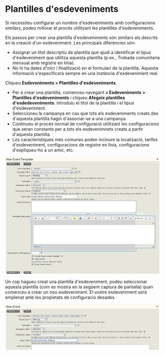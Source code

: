 # Plantilles d'esdeveniments

Si necessiteu configurar un nombre d'esdeveniments amb configuracions similars,
podeu millorar el procés utilitzant les plantilles d'esdeveniments.

Els passos per crear una plantilla d'esdeveniments són similars als
descrits en la creació d'un esdeveniment. Les principals diferències són:

-   Assignar un títol descriptiu de plantilla que ajudi a identificar el tipus
    d'esdeveniment que utilitza aquesta plantilla (p.ex., Trobada comunitaria mensual
    amb registre en línia).
-   No hi ha dates d'inici i finalització en el formulari de la plantilla. Aquesta
    informació s'especificarà sempre en una instància d'esdeveniment real.

Cliqueu **Esdeveniments > Plantilles d'esdeveniments**.

-   Per a crear una plantilla, comenceu navegant a **Esdeveniments > Plantilles
    d'esdeveniments** i cliqueu **Afegeix plantilles d'esdedeveniments**. Introduïu el títol de
    la plantilla i el tipus d'esdeveniment. 
-   Seleccioneu la campanya en cas que tots els esdeveniments creats des d'aquesta plantilla hagin
    d'associar-se a una campanya.
-   Continueu el procés normal de configuració utilitzant les configuracions que
    seran constants per a tots els esdevenimnets creats a partir d'aquesta plantilla.
-   Les característiques més comunes poden incloure la localizació, tarifes d'esdeveniment, configuracions de registre
    en línia, configuracions d'expliqueu-ho a un amic, etc.

![screenshot](../img/event_template_setup.png)

Un cop hagueu creat una plantilla d'esdeveniment, podeu seleccionar aquesta plantilla (com es
mostra en la següent captura de pantalla) quan comenceu a crear un nou esdeveniment.
El vostre esdeveniment serà emplenat amb les propietats de configuració desades.

![En el nou formulari d'esdeveniment, el primer seleccionable és "De plantilla".](../img/event_template_new.png)
